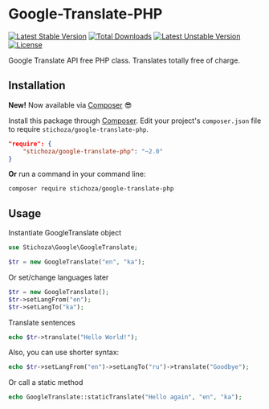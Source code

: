 Google-Translate-PHP
====================

[![Latest Stable Version](https://poser.pugx.org/stichoza/google-translate-php/v/stable.svg)](https://packagist.org/packages/stichoza/google-translate-php) [![Total Downloads](https://poser.pugx.org/stichoza/google-translate-php/downloads.svg)](https://packagist.org/packages/stichoza/google-translate-php) [![Latest Unstable Version](https://poser.pugx.org/stichoza/google-translate-php/v/unstable.svg)](https://packagist.org/packages/stichoza/google-translate-php) [![License](https://poser.pugx.org/stichoza/google-translate-php/license.svg)](https://packagist.org/packages/stichoza/google-translate-php)

Google Translate API free PHP class. Translates totally free of charge.

## Installation

**New!** Now available via [Composer](https://getcomposer.org/) :sunglasses:

Install this package through [Composer](https://getcomposer.org/). Edit your project's `composer.json` file to require `stichoza/google-translate-php`.

```json
"require": {
    "stichoza/google-translate-php": "~2.0"
}
```

**Or** run a command in your command line:

```
composer require stichoza/google-translate-php
```

## Usage

Instantiate GoogleTranslate object
```php
use Stichoza\Google\GoogleTranslate;

$tr = new GoogleTranslate("en", "ka");
```
Or set/change languages later
```php
$tr = new GoogleTranslate();
$tr->setLangFrom("en");
$tr->setLangTo("ka");
```
Translate sentences
```php
echo $tr->translate("Hello World!");
```
Also, you can use shorter syntax:
```php
echo $tr->setLangFrom("en")->setLangTo("ru")->translate("Goodbye");
```
Or call a static method
```php
echo GoogleTranslate::staticTranslate("Hello again", "en", "ka");
```
    
    
